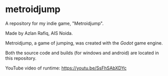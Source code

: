 # metroidjump
A repository for my indie game, "Metroidjump".

Made by Azlan Rafiq, AIS Noida.

Metroidjump, a game of jumping, was created with the _Godot_ game engine.

Both the source code and builds (for windows and android) are located in this repository.

YouTube video of runtime: https://youtu.be/SsFhSAbXDYc
